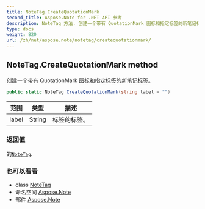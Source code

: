 ```yaml
---
title: NoteTag.CreateQuotationMark
second_title: Aspose.Note for .NET API 参考
description: NoteTag 方法. 创建一个带有 QuotationMark 图标和指定标签的新笔记标签
type: docs
weight: 820
url: /zh/net/aspose.note/notetag/createquotationmark/
---
```

## NoteTag.CreateQuotationMark method

创建一个带有 QuotationMark 图标和指定标签的新笔记标签。

```csharp
public static NoteTag CreateQuotationMark(string label = "")
```

| 范围 | 类型 | 描述 |
| --- | --- | --- |
| label | String | 标签的标签。 |

### 返回值

的[`NoteTag`](../).

### 也可以看看

* class [NoteTag](../)
* 命名空间 [Aspose.Note](../../notetag/)
* 部件 [Aspose.Note](../../../)


